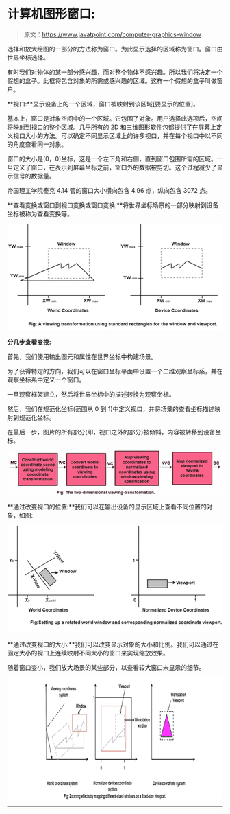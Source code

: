 # 计算机图形窗口:

> 原文：<https://www.javatpoint.com/computer-graphics-window>

选择和放大绘图的一部分的方法称为窗口。为此显示选择的区域称为窗口。窗口由世界坐标选择。

有时我们对物体的某一部分感兴趣，而对整个物体不感兴趣。所以我们将决定一个假想的盒子。此框将包含对象的所需或感兴趣的区域。这样一个假想的盒子叫做窗户。

**视口:**显示设备上的一个区域，窗口被映射到该区域[要显示的位置]。

基本上，窗口是对象空间中的一个区域。它包围了对象。用户选择此选项后，空间将映射到视口的整个区域。几乎所有的 2D 和三维图形软件包都提供了在屏幕上定义视口大小的方法。可以确定不同显示区域上的许多视口，并在每个视口中以不同的角度查看同一对象。

窗口的大小是(0，0)坐标，这是一个左下角和右侧，直到窗口包围所需的区域。一旦定义了窗口，在表示到屏幕坐标之前，窗口外的数据被剪切。这个过程减少了显示信号的数据量。

帝国理工学院泰克 4.14 管的窗口大小横向包含 4.96 点，纵向包含 3072 点。

**查看变换或窗口到视口变换或窗口变换:**将世界坐标场景的一部分映射到设备坐标被称为查看变换等。

![Computer Graphics Window](img/8b0e49331353b0f61ea31e9778be73e1.png)

**分几步查看变换:**

首先，我们使用输出图元和属性在世界坐标中构建场景。

为了获得特定的方向，我们可以在窗口坐标平面中设置一个二维观察坐标系，并在观察坐标系中定义一个窗口。

一旦观察框架建立，然后将世界坐标中的描述转换为观察坐标。

然后，我们在规范化坐标(范围从 0 到 1)中定义视口，并将场景的查看坐标描述映射到规范化坐标。

在最后一步，图片的所有部分(即，视口之外的部分)被倾斜，内容被转移到设备坐标。

![Computer Graphics Window](img/355646d7a880d90b23d709c87cb802cd.png)

**通过改变视口的位置:**我们可以在输出设备的显示区域上查看不同位置的对象，如图:

![Computer Graphics Window](img/497d007812cb30a0e1ce0ea02f32911b.png)

**通过改变视口的大小:**我们可以改变显示对象的大小和比例。我们可以通过在固定大小的视口上连续映射不同大小的窗口来实现缩放效果。

随着窗口变小，我们放大场景的某些部分，以查看较大窗口未显示的细节。

![Computer Graphics Window](img/384ff1101ec181088a98cbf928c94484.png)

* * *